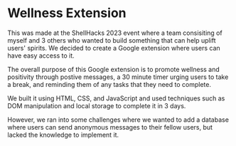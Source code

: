 # Wellness Extension
This was made at the ShellHacks 2023 event where a team consisiting of myself and 3 others who wanted to build something that can help uplift users' spirits. We decided to create a Google extension where users can have easy access to it.

The overall purpose of this Google extension is to promote wellness and positivity through postive messages, a 30 minute timer urging users to take a break, and reminding them of any tasks that they need to complete.

We built it using HTML, CSS, and JavaScript and used techniques such as DOM manipulation and local storage to complete it
in 3 days.

However, we ran into some challenges where we wanted to add a database where users can send anonymous messages to their fellow users, but lacked the knowledge to implement it.
